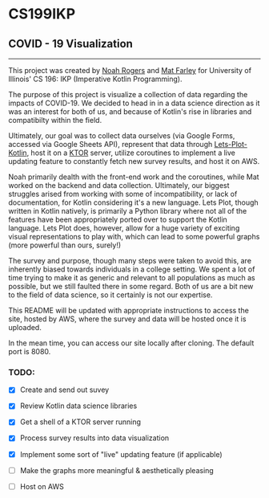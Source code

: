 # CS199IKP
## COVID - 19 Visualization
-------------------------
This project was created by [Noah Rogers](https://github.com/nnrogers515) and [Mat Farley](https://github.com/mathewf2) for University of Illinois' CS 196: IKP (Imperative Kotlin Programming).

The purpose of this project is visualize a collection of data regarding the impacts of COVID-19. We decided to head in in a data science direction as it was an interest for both of us, and because of Kotlin's rise in libraries and compatibilty within the field.

Ultimately, our goal was to collect data ourselves (via Google Forms, accessed via Google Sheets API), represent that data through [Lets-Plot-Kotlin](https://github.com/JetBrains/lets-plot-kotlin), host it on a [KTOR](https://github.com/ktorio/ktor) server, utilize coroutines to implement a live updating feature to constantly fetch new survey results, and host it on AWS.

Noah primarily dealth with the front-end work and the coroutines, while Mat worked on the backend and data collection. Ultimately, our biggest struggles arised from working with some of incompatibility, or lack of documentation, for Kotlin considering it's a new language. Lets Plot, though written in Kotlin natively, is primarily a Python library where not all of the features have been appropriately ported over to support the Kotlin language. Lets Plot does, however, allow for a huge variety of exciting visual representations to play with, which can lead to some powerful graphs (more powerful than ours, surely!)

The survey and purpose, though many steps were taken to avoid this, are inherently biased towards individuals in a college setting. We spent a lot of time trying to make it as generic and relevant to all populations as much as possible, but we still faulted there in some regard. Both of us are a bit new to the field of data science, so it certainly is not our expertise.

This README will be updated with appropriate instructions to access the site, hosted by AWS, where the survey and data will be hosted once it is uploaded.

In the mean time, you can access our site locally after cloning. The default port is 8080.


### TODO:

- [X] Create and send out suvey

- [X] Review Kotlin data science libraries

- [X] Get a shell of a KTOR server running

- [X] Process survey results into data visualization

- [X] Implement some sort of "live" updating feature (if applicable)

- [ ] Make the graphs more meaningful & aesthetically pleasing

- [ ] Host on AWS

